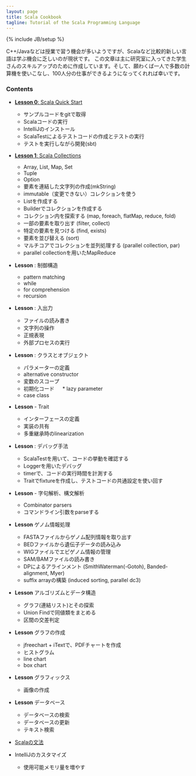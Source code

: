 ```yaml
---
layout: page
title: Scala Cookbook
tagline: Tutorial of the Scala Programming Language
---
```

{% include JB/setup %}

C++/Javaなどは授業で習う機会が多いようですが、Scalaなど比較的新しい言語は学ぶ機会に乏しいのが現状です。
この文章は主に研究室に入ってきた学生さんのスキルアップのために作成しています。そして、願わくば一人で多数の計算機を使いこなし、100人分の仕事ができるようになってくれれば幸いです。

### Contents

* [**Lesson 0**: Scala Quick Start](quickstart.html)
   * サンプルコードをgitで取得
   * Scalaコードの実行
   * IntelliJのインストール
   * ScalaTestによるテストコードの作成とテストの実行
   * テストを実行しながら開発(sbt)
   
* [**Lesson 1**: Scala Collections](lessons/lesson1.html)
   * Array, List, Map, Set
   * Tuple
   * Option
   * 要素を連結した文字列の作成(mkString)
   * immutable（変更できない）コレクションを使う
   * Listを作成する
   * Builderでコレクションを作成する
   * コレクション内を探索する (map, foreach, flatMap, reduce, fold)
   * 一部の要素を取り出す (filter, collect)
   * 特定の要素を見つける (find, exists)
   * 要素を並び替える (sort)
   * マルチコアでコレクションを並列処理する (parallel collection, par)
   * parallel collectionを用いたMapReduce

* **Lesson** : 制御構造
   * pattern matching
   * while
   * for comprehension
   * recursion
* **Lesson** : 入出力 
   * ファイルの読み書き
   * 文字列の操作
   * 正規表現   
   * 外部プロセスの実行

* **Lesson** : クラスとオブジェクト
   * パラメーターの定義
   * alternative constructor
   * 変数のスコープ
   * 初期化コード
　 * lazy parameter
   * case class
   
* **Lesson** - Trait
   * インターフェースの定義
   * 実装の共有
   * 多重継承時のlinearization
* **Lesson** : デバッグ手法
   * ScalaTestを用いて、コードの挙動を確認する
   * Loggerを用いたデバッグ
   * timerで、コードの実行時間を計測する
   * Traitでfixtureを作成し、テストコードの共通設定を使い回す
* **Lesson** - 字句解析、構文解析
   * Combinator parsers
   * コマンドライン引数をparseする
   
* **Lesson** ゲノム情報処理
   * FASTAファイルからゲノム配列情報を取り出す
   * BEDファイルから遺伝子データの読み込み
   * WIGファイルでエピゲノム情報の管理
   * SAM/BAMファイルの読み書き
   * DPによるアラインメント (SmithWaterman(-Gotoh), Banded-alignment, Myer)
   * suffix arrayの構築 (induced sorting, parallel dc3)
   
* **Lesson** アルゴリズムとデータ構造
   * グラフ(連結リスト)とその探索
   * Union Findで同値類をまとめる
   * 区間の交差判定

* **Lesson** グラフの作成
   * jfreechart + iTextで、PDFチャートを作成
   * ヒストグラム
   * line chart
   * box chart

* **Lesson** グラフィックス
   * 画像の作成

* **Lesson** データベース
   * データベースの検索
   * データベースの更新
   * テキスト検索

* [Scalaの文法](cheetsheet.html)

* IntelliJのカスタマイズ
   * 使用可能メモリ量を増やす



